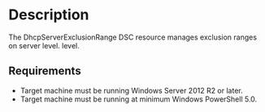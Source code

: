# Description

The DhcpServerExclusionRange DSC resource manages exclusion ranges on server level.
level.

## Requirements

- Target machine must be running Windows Server 2012 R2 or later.
- Target machine must be running at minimum Windows PowerShell 5.0.
